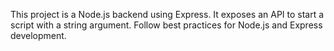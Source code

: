 <!-- Use this file to provide workspace-specific custom instructions to Copilot. For more details, visit https://code.visualstudio.com/docs/copilot/copilot-customization#_use-a-githubcopilotinstructionsmd-file -->

This project is a Node.js backend using Express. It exposes an API to start a script with a string argument. Follow best practices for Node.js and Express development.
